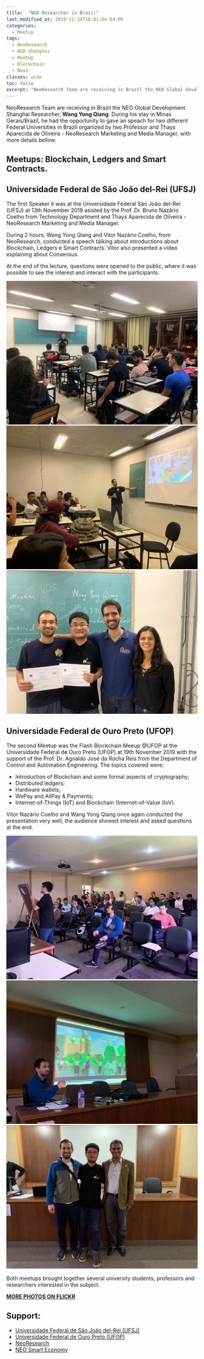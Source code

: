 ```yaml
---
title:  "NGD Researcher in Brazil"
last_modified_at: 2019-11-24T16:01:04-04:00
categories:
  - Meetup
tags:
  - NeoResearch
  - NGD Shanghai
  - Meetup
  - Blockchain
  - News
classes: wide  
toc: false
excerpt: "NeoResearch Team are receiving in Brazil the NEO Global Development Shanghai Researcher, Wang Yong Qiang."
---
```


NeoResearch Team are receiving in Brazil the NEO Global Development Shanghai Researcher, **Wang Yong Qiang**.
During his stay in Minas Gerais/Brazil, he had the opportunity to gave an speach for two different Federal Universities in Brazil organized by two Professor and Thays Aparecida de Oliveira - NeoResearch Marketing and Media Manager, with more details bellow.

## Meetups: Blockchain, Ledgers and Smart Contracts.

## Universidade Federal de São João del-Rei (UFSJ)

The first Speaker it was at the Universidade Federal São João del-Rei (UFSJ) at 13th November 2019 asisted by the Prof. Dr. Bruno Nazário Coelho from Technology Department and Thays Aparecida de Oliveira - NeoResearch Marketing and Media Manager.

During 2 hours, Wang Yong Qiang and Vitor Nazário Coelho, from NeoResearch, conducted a speech talking about introductions about Blockchain, Ledgers e Smart Contracts.
Vitor also presented a video explaining about Consensus.

At the end of the lecture, questions were opened to the public, where it was possible to see the interest and interact with the participants.

![Yongwiang_speech](/assets/images/2019_11_WanginBrazil/UFSJ_9.jpeg)
![Vitor_speech](/assets/images/2019_11_WanginBrazil/UFSJ_3.jpeg)
![Vitor_Wang_Bruno_Thays](/assets/images/2019_11_WanginBrazil/UFSJ_1.jpeg)

## Universidade Federal de Ouro Preto (UFOP)

The second Meetup was the Flash Blockchain Meeup @UFOP at the Universidade Federal de Ouro Preto (UFOP) at 19th November 2019 with the support of the Prof. Dr. Agnaldo José da Rocha Reis from the Department of Control and Automation Engineering.
The topics covered were:
- Introduction of Blockchain and some formal aspects of cryptography;
- Distributed ledgers;
- Hardware wallets;
- WePay and AliPay & Payments;
- Internet-of-Things (IoT) and Blockchain (Internet-of-Value (IoV).

Vitor Nazário Coelho and Wang Yong Qiang once again conducted the presentation very well, the audience showed interest and asked questions at the end.

![Yongwiang_speech](/assets/images/2019_11_WanginBrazil/UFOP_4.jpeg)
![Vitor_speech](/assets/images/2019_11_WanginBrazil/UFOP_8.jpeg)
![Vitor_Wang_Agnaldo](/assets/images/2019_11_WanginBrazil/UFOP_3.jpeg)


Both meetups brought together several university students, professors and researchers interested in the subject.

[**MORE PHOTOS ON FLICKR**](https://flic.kr/s/aHsmJDDDp8)

## Support:
- [Universidade Federal de São João del-Rei (UFSJ)](https://ufsj.edu.br/)
- [Universidade Federal de Ouro Preto (UFOP)](https://ufop.br/)
- [NeoResearch](https://neoresearch.io)
- [NEO Smart Economy](https://neo.org/)
